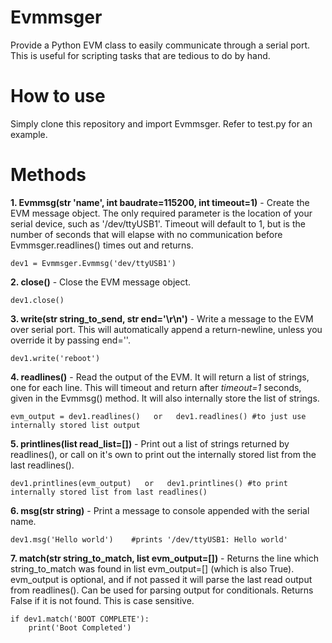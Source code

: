 # Evmmsger

Provide a Python EVM class  to easily communicate through a serial port. This is useful for scripting tasks that are tedious to do by hand.

# How to use

Simply clone this repository and import Evmmsger. Refer to test.py for an example.

# Methods

**1. Evmmsg(str 'name', int baudrate=115200, int timeout=1)** - Create the EVM message object. The only required parameter is the location of your serial device, such as '/dev/ttyUSB1'. Timeout will default to 1, but is the number of seconds that will elapse with no communication before Evmmsger.readlines() times out and returns.

	dev1 = Evmmsger.Evmmsg('dev/ttyUSB1')
    
    
**2. close()** - Close the EVM message object.

	dev1.close()
    
**3. write(str string_to_send, str end='\r\n')** - Write a message to the EVM over serial port. This will automatically append a return-newline, unless you override it by passing end=''.

	dev1.write('reboot')
    
**4. readlines()** - Read the output of the EVM. It will return a list of strings, one for each line. This will timeout and return after *timeout=1* seconds, given in the Evmmsg() method. It will also internally store the list of strings.

	evm_output = dev1.readlines()   or   dev1.readlines() #to just use internally stored list output
    
**5. printlines(list read_list=[])** - Print out a list of strings returned by readlines(), or call on it's own to print out the internally stored list from the last readlines().

	dev1.printlines(evm_output)   or   dev1.printlines() #to print internally stored list from last readlines()
    
**6. msg(str string)** - Print a message to console appended with the serial name.

	dev1.msg('Hello world')    #prints '/dev/ttyUSB1: Hello world'
    
**7. match(str string_to_match, list evm_output=[])** - Returns the line which string_to_match was found in list evm_output=[] (which is also True). evm_output is optional, and if not passed it will parse the last read output from readlines(). Can be used for parsing output for conditionals. Returns False if it is not found. This is case sensitive.

	if dev1.match('BOOT COMPLETE'):
    	print('Boot Completed')

